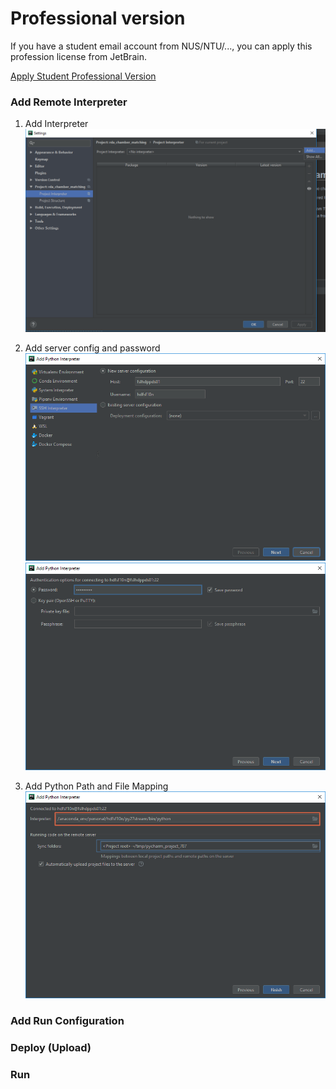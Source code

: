 # Professional version

If you have a student email account from NUS/NTU/..., you can apply this profession license from JetBrain. 

[Apply Student Professional Version](https://www.jetbrains.com/student/)

### Add Remote Interpreter
1. Add Interpreter
![Add Interpreter](img/05-01-Add-Interpreter.png)

2. Add server config and password
![Add Server](img/05-02-Add-Server-Config.png)
![Add Password](img/05-03-Type-Password.png)

3. Add Python Path and File Mapping
![Add Interpreter](img/05-04-Add-Interpreter-Path-And-Mapping.png)

### Add Run Configuration




### Deploy (Upload)


### Run 




